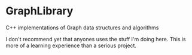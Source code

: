 GraphLibrary
============

C++ implementations of Graph data structures and algorithms

I don't recommend yet that anyones uses the stuff I'm doing here.
This is more of a learning experience than a serious project. 
